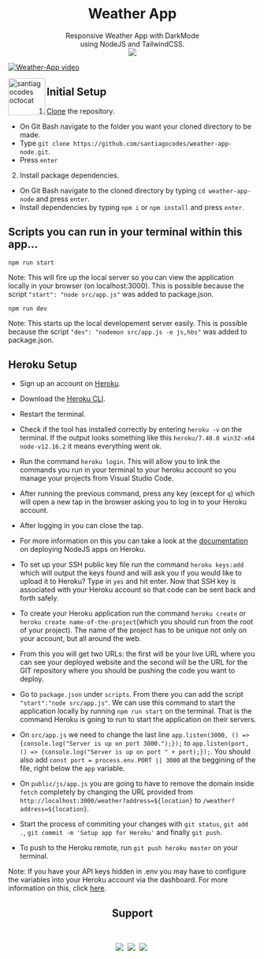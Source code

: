 <h1 align='center'>Weather App</h1>
<p align='center'>
Responsive Weather App with DarkMode <br>using NodeJS and TailwindCSS. <br>
<a href="https://santiagocodes-weather-app.herokuapp.com/"><img src="https://img.shields.io/badge/DEMO-WeatherApp-9cf.svg?style=flat"></a>
</p>

[![Weather-App video](https://i.postimg.cc/Z5JZ3pSv/weather-app-pic.png)](https://www.dropbox.com/s/by17ivtn9okk6be/weatherNode.mp4?dl=0)

<img height="75px" align='left' src="https://santiagocodes.github.io/santiagocodes/images/octocat-santiagocodes.png" alt="santiagocodes octocat" />

## Initial Setup

1. [Clone](https://docs.github.com/en/enterprise/2.13/user/articles/cloning-a-repository) the repository.

-  On Git Bash navigate to the folder you want your cloned directory to be made.
-  Type `git clone https://github.com/santiagocodes/weather-app-node.git`.
-  Press `enter`

2. Install package dependencies.

-  On Git Bash navigate to the cloned directory by typing `cd weather-app-node` and press `enter`.
-  Install dependencies by typing `npm i` or `npm install` and press `enter`.

## Scripts you can run in your terminal within this app...

`npm run start`

Note: This will fire up the local server so you can view the application locally in your browser (on localhost:3000). This is possible because the script `"start": "node src/app.js"` was added to package.json.

`npm run dev`

Note: This starts up the local developement server easily. This is possible because the script `"dev": "nodemon src/app.js -e js,hbs"` was added to package.json.

## Heroku Setup

-  Sign up an account on [Heroku](www.heroku.com).
-  Download the [Heroku CLI](https://devcenter.heroku.com/articles/heroku-cli).
-  Restart the terminal.
-  Check if the tool has installed correctly by entering `heroku -v` on the terminal. If the output looks something like this `heroku/7.40.0 win32-x64 node-v12.16.2` it means everything went ok.
-  Run the command `heroku login`. This will allow you to link the commands you run in your terminal to your heroku account so you manage your projects from Visual Studio Code.
-  After running the previous command, press any key (except for `q`) which will open a new tap in the browser asking you to log in to your Heroku account.
-  After logging in you can close the tap.
-  For more information on this you can take a look at the [documentation](https://devcenter.heroku.com/articles/deploying-nodejs) on deploying NodeJS apps on Heroku.

-  To set up your SSH public key file run the command `heroku keys:add` which will output the keys found and will ask you if you would like to upload it to Heroku? Type in `yes` and hit enter. Now that SSH key is associated with your Heroku account so that code can be sent back and forth safely.
-  To create your Heroku application run the command `heroku create` or `heroku create name-of-the-project`(which you should run from the root of your project). The name of the project has to be unique not only on your account, but all around the web.
-  From this you will get two URLs: the first will be your live URL where you can see your deployed website and the second will be the URL for the GIT repository where you should be pushing the code you want to deploy.
-  Go to `package.json` under `scripts`. From there you can add the script `"start":"node src/app.js"`. We can use this command to start the application locally by running `npm run start` on the terminal. That is the command Heroku is going to run to start the application on their servers.
-  On `src/app.js` we need to change the last line `app.listen(3000, () => {console.log("Server is up on port 3000.");});` to `app.listen(port, () => {console.log("Server is up on port " + port);});`. You should also add `const port = process.env.PORT || 3000` at the beggining of the file, right below the `app` variable.
-  On `public/js/app.js` you are going to have to remove the domain inside `fetch` completely by changing the URL provided from `http://localhost:3000/weather?address=${location}` to `/weather?address=${location}`.
-  Start the process of commiting your changes with `git status`, `git add .`, `git commit -m 'Setup app for Heroku'` and finally `git push`.
-  To push to the Heroku remote, run `git push heroku master` on your terminal.

Note: If you have your API keys hidden in .env you may have to configure the variables into your Heroku account via the dashboard. For more information on this, click [here](https://devcenter.heroku.com/articles/config-vars).

<h2 align='center'>Support</h2>
<br/>
<p align='center'>
    <a href="https://twitter.com/maricstgo"><img src="https://img.shields.io/badge/twitter.com-@maricstgo-blue?style=flat&logo=twitter"></a>&nbsp;
    <a href="https://dev.to/santiagocodes"><img src="https://img.shields.io/badge/dev.to-@santiagocodes-black?style=flat&logo=dev.to"></a>&nbsp;
    <a href="https://santiagocodes.com"><img src="https://img.shields.io/badge/website-santiagocodes.com-blueviolet?style=flat"></a>&nbsp;
</p>
